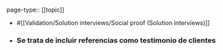 page-type:: [[topic]]

- #[[Validation/Solution interviews/Social proof (Solution interviews)]]

- ### Se trata de incluir referencias como testimonio de clientes



